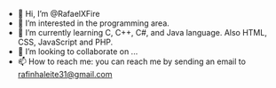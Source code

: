 - 👋 Hi, I’m @RafaelXFire
- 👀 I’m interested in the programming area.
- 🌱 I’m currently learning C, C++, C#, and Java language. Also HTML, CSS, JavaScript and PHP.
- 💞️ I’m looking to collaborate on ...
- 📫 How to reach me: you can reach me by sending an email to rafinhaleite31@gmail.com

<!---
RafaelXFire/RafaelXFire is a ✨ special ✨ repository because its `README.md` (this file) appears on your GitHub profile.
You can click the Preview link to take a look at your changes.
--->
